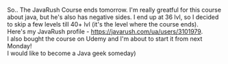 So.. The JavaRush Course ends tomorrow. I'm really greatful for this course about java, but he's also has negative sides. I end up at 36 lvl, so I decided to skip a few levels till 40+ lvl (it's the level where the course ends).  
Here's my JavaRush profile - https://javarush.com/ua/users/3101979.  
I also bought the course on Udemy and I'm about to start it from next Monday!  
I would like to become a Java geek someday)
